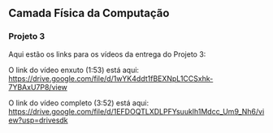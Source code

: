 ## Camada Física da Computação
### Projeto 3

Aqui estão os links para os vídeos da entrega do Projeto 3:

O link do vídeo enxuto (1:53) está aqui:
https://drive.google.com/file/d/1wYK4ddt1fBEXNpL1CCSxhk-7YBAxU7P8/view

O link do vídeo completo (3:52) está aqui:
https://drive.google.com/file/d/1EFDOQTLXDLPFYsuuklh1Mdcc_Um9_Nh6/view?usp=drivesdk
